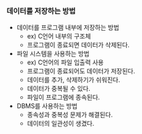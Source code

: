 ### 데이터를 저장하는 방법

- 데이터를 프로그램 내부에 저장하는 방법
    - ex) C언어 내부의 구조체
    - 프로그램이 종료되면 데이터가 삭제된다.
- 파일 시스템을 사용하는 방법
    - ex) C언어의 파일 입출력 사용
    - 프로그램이 종료되어도 데이터가 저장된다.
    - 데이터를 추가, 삭제하기가 쉬워진다.
    - 데이터가 중복될 수 있다.
    - 파일이 프로그램에 종속된다.
- DBMS를 사용하는 방법
    - 종속성과 중복성 문제가 해결된다.
    - 데이터의 일관성이 생겼다.
